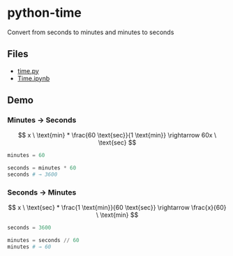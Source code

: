 # python-time

Convert from seconds to minutes and minutes to seconds

## Files

- [time.py](https://github.com/ebanner/python-time/blob/main/main.py)
- [Time.ipynb](https://github.com/ebanner/python-time/blob/main/Time.ipynb)

## Demo

### Minutes → Seconds

$$
x \ \text{min} * \frac{60 \text{sec}}{1 \text{min}} \rightarrow 60x \ \text{sec}
$$


```python
minutes = 60

seconds = minutes * 60
seconds # → 3600
```

### Seconds → Minutes

$$
x \ \text{sec} * \frac{1 \text{min}}{60 \text{sec}} \rightarrow \frac{x}{60} \ \text{min}
$$


```python
seconds = 3600

minutes = seconds // 60
minutes # → 60
```
